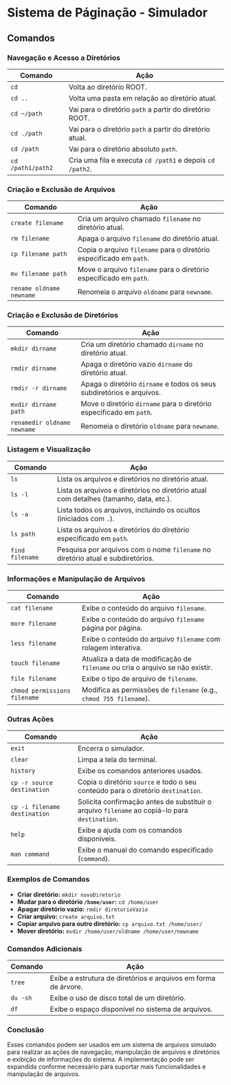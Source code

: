 # Sistema de Páginação - Simulador

## Comandos

### Navegação e Acesso a Diretórios

| **Comando**       | **Ação**                                                  |
| ----------------- | --------------------------------------------------------- |
| `cd`              | Volta ao diretório ROOT.                                  |
| `cd ..`           | Volta uma pasta em relação ao diretório atual.            |
| `cd ~/path`       | Vai para o diretório `path` a partir do diretório ROOT.   |
| `cd ./path`       | Vai para o diretório `path` a partir do diretório atual.  |
| `cd /path`        | Vai para o diretório absoluto `path`.                     |
| `cd /path1/path2` | Cria uma fila e executa `cd /path1` e depois `cd /path2`. |

### Criação e Exclusão de Arquivos

| **Comando**              | **Ação**                                                            |
| ------------------------ | ------------------------------------------------------------------- |
| `create filename`        | Cria um arquivo chamado `filename` no diretório atual.              |
| `rm filename`            | Apaga o arquivo `filename` do diretório atual.                      |
| `cp filename path`       | Copia o arquivo `filename` para o diretório especificado em `path`. |
| `mv filename path`       | Move o arquivo `filename` para o diretório especificado em `path`.  |
| `rename oldname newname` | Renomeia o arquivo `oldname` para `newname`.                        |

### Criação e Exclusão de Diretórios

| **Comando**                 | **Ação**                                                              |
| --------------------------- | --------------------------------------------------------------------- |
| `mkdir dirname`             | Cria um diretório chamado `dirname` no diretório atual.               |
| `rmdir dirname`             | Apaga o diretório vazio `dirname` do diretório atual.                 |
| `rmdir -r dirname`          | Apaga o diretório `dirname` e todos os seus subdiretórios e arquivos. |
| `mvdir dirname path`        | Move o diretório `dirname` para o diretório especificado em `path`.   |
| `renamedir oldname newname` | Renomeia o diretório `oldname` para `newname`.                        |

### Listagem e Visualização

| **Comando**     | **Ação**                                                                              |
| --------------- | ------------------------------------------------------------------------------------- |
| `ls`            | Lista os arquivos e diretórios no diretório atual.                                    |
| `ls -l`         | Lista os arquivos e diretórios no diretório atual com detalhes (tamanho, data, etc.). |
| `ls -a`         | Lista todos os arquivos, incluindo os ocultos (iniciados com `.`).                    |
| `ls path`       | Lista os arquivos e diretórios do diretório especificado em `path`.                   |
| `find filename` | Pesquisa por arquivos com o nome `filename` no diretório atual e subdiretórios.       |

### Informações e Manipulação de Arquivos

| **Comando**                  | **Ação**                                                                       |
| ---------------------------- | ------------------------------------------------------------------------------ |
| `cat filename`               | Exibe o conteúdo do arquivo `filename`.                                        |
| `more filename`              | Exibe o conteúdo do arquivo `filename` página por página.                      |
| `less filename`              | Exibe o conteúdo do arquivo `filename` com rolagem interativa.                 |
| `touch filename`             | Atualiza a data de modificação de `filename` ou cria o arquivo se não existir. |
| `file filename`              | Exibe o tipo de arquivo de `filename`.                                         |
| `chmod permissions filename` | Modifica as permissões de `filename` (e.g., `chmod 755 filename`).             |

### Outras Ações

| **Comando**                  | **Ação**                                                                                      |
| ---------------------------- | --------------------------------------------------------------------------------------------- |
| `exit`                       | Encerra o simulador.                                                                          |
| `clear`                      | Limpa a tela do terminal.                                                                     |
| `history`                    | Exibe os comandos anteriores usados.                                                          |
| `cp -r source destination`   | Copia o diretório `source` e todo o seu conteúdo para o diretório `destination`.              |
| `cp -i filename destination` | Solicita confirmação antes de substituir o arquivo `filename` ao copiá-lo para `destination`. |
| `help`                       | Exibe a ajuda com os comandos disponíveis.                                                    |
| `man command`                | Exibe o manual do comando especificado (`command`).                                           |

### Exemplos de Comandos

- **Criar diretório:** `mkdir novoDiretorio`
- **Mudar para o diretório `/home/user`:** `cd /home/user`
- **Apagar diretório vazio:** `rmdir diretorioVazio`
- **Criar arquivo:** `create arquivo.txt`
- **Copiar arquivo para outro diretório:** `cp arquivo.txt /home/user/`
- **Mover diretório:** `mvdir /home/user/oldname /home/user/newname`

### Comandos Adicionais

| **Comando** | **Ação**                                                       |
| ----------- | -------------------------------------------------------------- |
| `tree`      | Exibe a estrutura de diretórios e arquivos em forma de árvore. |
| `du -sh`    | Exibe o uso de disco total de um diretório.                    |
| `df`        | Exibe o espaço disponível no sistema de arquivos.              |

### Conclusão

Esses comandos podem ser usados em um sistema de arquivos simulado para realizar as ações de navegação, manipulação de arquivos e diretórios e exibição de informações do sistema. A implementação pode ser expandida conforme necessário para suportar mais funcionalidades e manipulação de arquivos.
